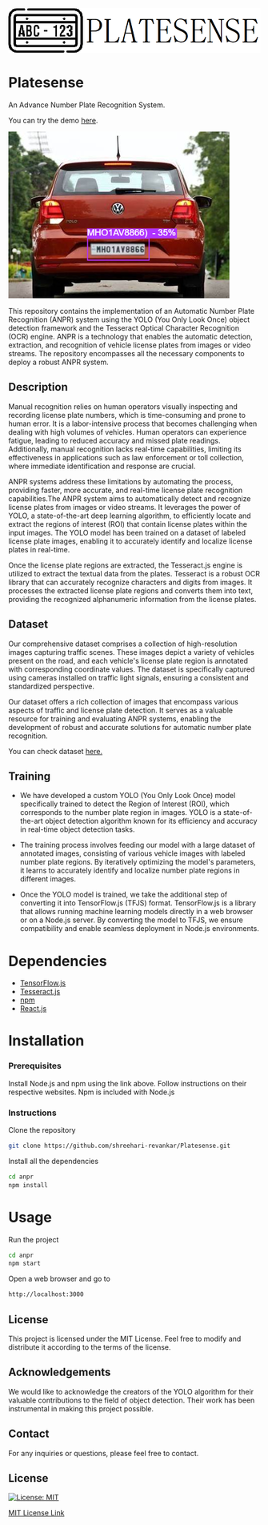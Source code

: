 ![PLATESENSE](/INFO/logo.png)

# Platesense
An Advance Number Plate Recognition System.

You can try the demo [here](https://shreehari-revankar.github.io/Platesense/).

![Demo](/INFO/demo.png)

This repository contains the implementation of an Automatic Number Plate Recognition (ANPR) system using the YOLO (You Only Look Once) object detection framework and the Tesseract Optical Character Recognition (OCR) engine. ANPR is a technology that enables the automatic detection, extraction, and recognition of vehicle license plates from images or video streams. The repository encompasses all the necessary components to deploy a robust ANPR system. 

## Description

Manual recognition relies on human operators visually inspecting and recording license plate numbers, which is time-consuming and prone to human error. It is a labor-intensive process that becomes challenging when dealing with high volumes of vehicles. Human operators can experience fatigue, leading to reduced accuracy and missed plate readings. Additionally, manual recognition lacks real-time capabilities, limiting its effectiveness in applications such as law enforcement or toll collection, where immediate identification and response are crucial.

ANPR systems address these limitations by automating the process, providing faster, more accurate, and real-time license plate recognition capabilities.The ANPR system aims to automatically detect and recognize license plates from images or video streams. It leverages the power of YOLO, a state-of-the-art deep learning algorithm, to efficiently locate and extract the regions of interest (ROI) that contain license plates within the input images. The YOLO model has been trained on a dataset of labeled license plate images, enabling it to accurately identify and localize license plates in real-time.

Once the license plate regions are extracted, the Tesseract.js engine is utilized to extract the textual data from the plates. Tesseract is a robust OCR library that can accurately recognize characters and digits from images. It processes the extracted license plate regions and converts them into text, providing the recognized alphanumeric information from the license plates.

## Dataset

Our comprehensive dataset comprises a collection of high-resolution images capturing traffic scenes. These images depict a variety of vehicles present on the road, and each vehicle's license plate region is annotated with corresponding coordinate values. The dataset is specifically captured using cameras installed on traffic light signals, ensuring a consistent and standardized perspective.

Our dataset offers a rich collection of images that encompass various aspects of traffic and license plate detection. It serves as a valuable resource for training and evaluating ANPR systems, enabling the development of robust and accurate solutions for automatic number plate recognition.

You can check dataset [here.](https://universe.roboflow.com/pesu-zokxc/all-camera-violations)

## Training

 * We have developed a custom YOLO (You Only Look Once) model specifically trained to detect the Region of Interest (ROI), which corresponds to the number plate region in images. YOLO is a state-of-the-art object detection algorithm known for its efficiency and accuracy in real-time object detection tasks.

 * The training process involves feeding our model with a large dataset of annotated images, consisting of various vehicle images with labeled number plate regions. By iteratively optimizing the model's parameters, it learns to accurately identify and localize number plate regions in different images.

 * Once the YOLO model is trained, we take the additional step of converting it into TensorFlow.js (TFJS) format. TensorFlow.js is a library that allows running machine learning models directly in a web browser or on a Node.js server. By converting the model to TFJS, we ensure compatibility and enable seamless deployment in Node.js environments.

# Dependencies

* [TensorFlow.js](https://www.tensorflow.org/js)
* [Tesseract.js](https://tesseract.projectnaptha.com/)
* [npm](https://www.npmjs.com/)
* [React.js](https://reactjs.org/)

# Installation

### Prerequisites

Install Node.js and npm using the link above. Follow instructions on their respective websites. Npm is included with Node.js

### Instructions

Clone the repository
```bash
git clone https://github.com/shreehari-revankar/Platesense.git
```

Install all the dependencies
```bash
cd anpr
npm install
```

# Usage

Run the project
```bash
cd anpr
npm start
```

Open a web browser and go to
```bash
http://localhost:3000
```

## License

This project is licensed under the MIT License. Feel free to modify and distribute it according to the terms of the license.

## Acknowledgements

We would like to acknowledge the creators of the YOLO algorithm for their valuable contributions to the field of object detection. Their work has been instrumental in making this project possible.

## Contact

For any inquiries or questions, please feel free to contact.

## License

[![License: MIT](https://img.shields.io/badge/License-MIT-yellow.svg)](https://opensource.org/licenses/MIT)

[MIT License Link](https://github.com/shreehari-revankar/Platesense/blob/main/LICENSE)